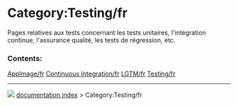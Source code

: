 # Category:Testing/fr
Pages relatives aux tests concernant les tests unitaires, l\'intégration continue, l\'assurance qualité, les tests de régression, etc.

### Contents:

    
  [AppImage/fr](AppImage/fr.md)   [Continuous Integration/fr](Continuous_Integration/fr.md)   [LGTM/fr](LGTM/fr.md)
  [Testing/fr](Testing/fr.md)



---
![](images/Right_arrow.png) [documentation index](../README.md) > Category:Testing/fr

